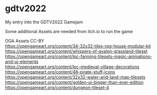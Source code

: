 # gdtv2022
 
My entry into the GDTV2022 Gamejam  
  
Some additional Assets are needed from itch.io to run the game
  

OGA Assets CC-BY  
https://opengameart.org/content/34-32x32-tiles-rpg-house-modular-kit  
https://opengameart.org/content/whispers-of-avalon-grassland-tileset  
https://opengameart.org/content/lpc-farming-tilesets-magic-animations-and-ui-elements  
https://opengameart.org/content/lpc-medieval-village-decorations  
https://opengameart.org/content/48-pirate-stuff-icons  
https://opengameart.org/content/32x32-water-and-land-map-tilesets  
https://opengameart.org/content/golden-ui-bigger-than-ever-edition  
https://opengameart.org/content/dungeon-tileset-4  
